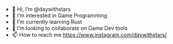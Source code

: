 - 👋 Hi, I’m @daywithstars
- 👀 I’m interested in Game Programming
- 🌱 I’m currently learning Rust
- 💞️ I’m looking to collaborate on Game Dev tools
- 📫 How to reach me https://www.instagram.com/daywithstars/
